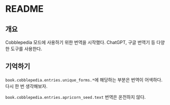 # README

## 개요

Cobblepedia 모드에 사용하기 위한 번역을 시작했다. ChatGPT, 구글 번역기 등 다양한 도구를 사용한다.

## 기억하기

`book.cobblepedia.entries.unique_forms.*`에 해당하는 부분은 번역이 어색하다. 다시 한 번 생각해보자.

`book.cobblepedia.entries.apricorn_seed.text` 번역은 온전하지 않다.